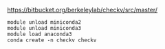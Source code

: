 https://bitbucket.org/berkeleylab/checkv/src/master/
```
module unload miniconda2
module unload miniconda3
module load anaconda3
conda create -n checkv checkv
```
